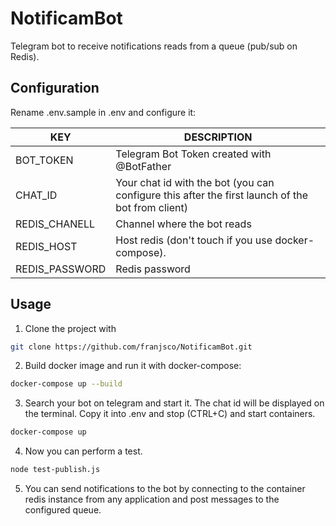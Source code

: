 # NotificamBot

Telegram bot to receive notifications reads from a queue (pub/sub on Redis).

## Configuration

Rename .env.sample in .env and configure it:


| KEY |DESCRIPTION |
|-- | --|
| BOT_TOKEN | Telegram Bot Token created with @BotFather |
| CHAT_ID | Your chat id with the bot (you can configure this after the first launch of the bot from client) |
| REDIS_CHANELL | Channel where the bot reads|
| REDIS_HOST | Host redis (don't touch if you use docker-compose).
| REDIS_PASSWORD| Redis password |



## Usage

1. Clone the project with 
```sh
git clone https://github.com/franjsco/NotificamBot.git
```

2. Build docker image and run it with docker-compose:
```sh
docker-compose up --build
```


3. Search your bot on telegram and start it. The chat id will be displayed on the terminal.
Copy it into .env and stop (CTRL+C) and start containers.

```sh
docker-compose up
```

4. Now you can perform a test.
```sh
node test-publish.js
```

5. You can send notifications to the bot by connecting to the container redis instance from any application and post messages to the configured queue.
